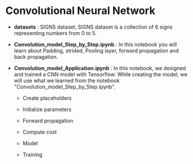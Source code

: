 # Convolutional Neural Network

* **datasets** : SIGNS dataset, SIGNS dataset is a collection of 6 signs representing numbers from 0 to 5.

* **Convolution_model_Step_by_Step.ipynb** : In this notebook you will learn about Padding, strided, Pooling layer, forward propagation and back propagation.

* **Convolution_model_Application.ipynb** : In this notebook, we designed and trained a CNN model with Tensorflow. While creating the model, we will use what we learned from the notebook "Convolution_model_Step_by_Step.ipynb".
     
     * Create placeholders
           
     * Initialize parameters
           
     * Forward propagation
           
     * Compute cost
           
     * Model
           
     * Training

